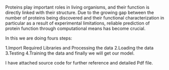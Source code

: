Proteins play important roles in living organisms, and their function is directly linked with their structure. Due to the growing gap between the number of proteins being discovered and their functional characterization in particular as a result of experimental limitations, reliable prediction of protein function through computational means has become crucial.

In this we are doing fours steps: 

1.Import Required Libraries and Processing the data
2.Loading the data
3.Testing 
4.Training the data and finally we will get our model.

I have attached source code for further reference and detailed Pdf file.

